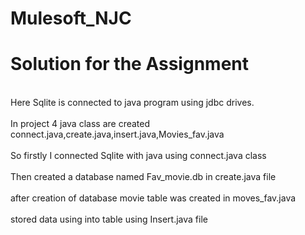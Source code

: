 # Mulesoft_NJC
<h1>Solution for the Assignment</h1>
<br>Here Sqlite is connected to java program using jdbc drives.</br>
<br>In project 4 java class are created connect.java,create.java,insert.java,Movies_fav.java</br>
<br>So firstly I connected Sqlite with java using connect.java class</br>
<br>Then created a database named Fav_movie.db in create.java file</br>
<br>after creation of database movie table was created in moves_fav.java</br>
<br>stored data using  into  table using  Insert.java file </br>
 
